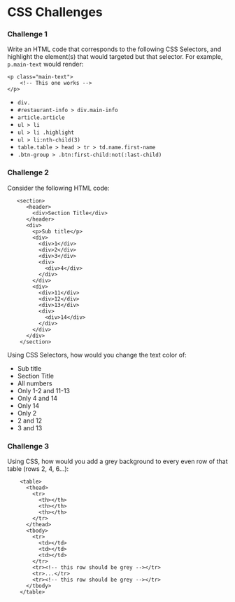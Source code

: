 # CSS Challenges

### Challenge 1

Write an HTML code that corresponds to the following CSS Selectors, and highlight the element(s) that would targeted but that selector. For example, ```p.main-text``` would render:

    <p class="main-text">
        <!-- This one works -->
    </p>


* ``` div. ```
* ``` #restaurant-info > div.main-info  ```
* ``` article.article ```
* ``` ul > li ```
* ``` ul > li .highlight ```
* ``` ul > li:nth-child(3) ```
* ``` table.table > head > tr > td.name.first-name ```
* ``` .btn-group > .btn:first-child:not(:last-child) ```


### Challenge 2

Consider the following HTML code:

       <section>
          <header>
            <div>Section Title</div>
          </header>
          <div>
            <p>Sub title</p>
            <div>
              <div>1</div>
              <div>2</div>
              <div>3</div>
              <div>
                <div>4</div>
              </div>
            </div>
            <div>
              <div>11</div>
              <div>12</div>
              <div>13</div>
              <div>
                <div>14</div>
              </div>
            </div>
          </div>
        </section>

Using CSS Selectors, how would you change the text color of:

* Sub title
* Section Title
* All numbers
* Only 1-2 and 11-13
* Only 4 and 14
* Only 14
* Only 2
* 2 and 12
* 3 and 13


### Challenge 3

Using CSS, how would you add a grey background to every even row of that table (rows 2, 4, 6...):

        <table>
          <thead>
            <tr>
              <th></th>
              <th></th>
              <th></th>
            </tr>
          </thead>
          <tbody>
            <tr>
              <td></td>
              <td></td>
              <td></td>
            </tr>
            <tr><!-- this row should be grey --></tr>
            <tr>...</tr>
            <tr><!-- this row should be grey --></tr>
          </tbody>
        </table>
